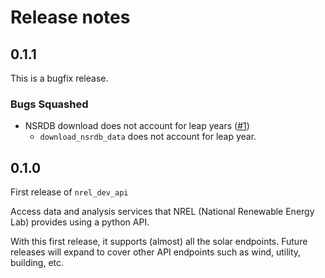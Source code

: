 # Release notes

<!-- do not remove -->

## 0.1.1

This is a bugfix release.

### Bugs Squashed

- NSRDB download does not account for leap years ([#1](https://github.com/SarthakJariwala/nrel_dev_api/issues/1))
  - `download_nsrdb_data` does not account for leap year.﻿


## 0.1.0

First release of `nrel_dev_api`

Access data and analysis services that NREL (National Renewable Energy Lab) provides using a python API.

With this first release, it supports (almost) all the solar endpoints.
Future releases will expand to cover other API endpoints such as wind, utility, building, etc.


